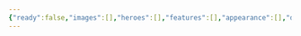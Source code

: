 ```yaml
---
{"ready":false,"images":[],"heroes":[],"features":[],"appearance":[],"dg-publish":true,"permalink":"/tabliczy/mifologicheskie-syuzhety/yupiter-i-antiopa/","dgPassFrontmatter":true}
---
```



